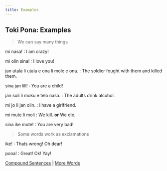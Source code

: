 ```yaml
---
title: Examples
---
```


## Toki Pona: Examples

> We can say many things

mi nasa!
: I am crazy!

mi olin sina!
: I love you!

jan utala li utala e ona li mole e ona.
: The soldier fought with them and killed them.

sina jan lili!
: You are a child!

jan suli li moku e telo nasa.
: The adults drink alcohol.

mi jo li jan olin.
: I have a girlfriend.

mi mute li moli
: We kill. **or** We die.

sina ike mute!
: You are very bad!

> Some words work as exclamations

ike!
: Thats wrong! Oh dear!

pona!
: Great! Ok! Yay!

[Compound Sentences](13CompoundSentences.md) | [More Words](15MoreWords.md)